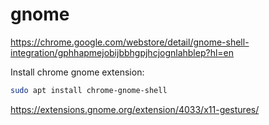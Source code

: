 # gnome

https://chrome.google.com/webstore/detail/gnome-shell-integration/gphhapmejobijbbhgpjhcjognlahblep?hl=en

Install chrome gnome extension:
```bash
sudo apt install chrome-gnome-shell
```

https://extensions.gnome.org/extension/4033/x11-gestures/
